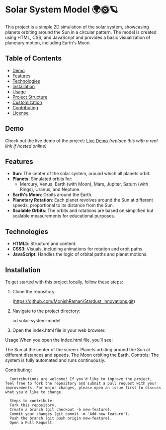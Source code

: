 # Solar System Model 🌍🌞🪐

This project is a simple 2D simulation of the solar system, showcasing planets orbiting around the Sun in a circular pattern. The model is created using HTML, CSS, and JavaScript and provides a basic visualization of planetary motion, including Earth's Moon.

## Table of Contents
- [Demo](#demo)
- [Features](#features)
- [Technologies](#technologies)
- [Installation](#installation)
- [Usage](#usage)
- [Project Structure](#project-structure)
- [Customization](#customization)
- [Contributing](#contributing)
- [License](#license)

## Demo
Check out the live demo of the project:
[Live Demo](#) *(replace this with a real link if hosted online)*

## Features
- **Sun**: The center of the solar system, around which all planets orbit.
- **Planets**: Simulated orbits for:
  - Mercury, Venus, Earth (with Moon), Mars, Jupiter, Saturn (with Rings), Uranus, and Neptune.
- **Earth's Moon**: Orbits around the Earth.
- **Planetary Rotation**: Each planet revolves around the Sun at different speeds, proportional to its distance from the Sun.
- **Scalable Orbits**: The orbits and rotations are based on simplified but scalable measurements for educational purposes.

## Technologies
- **HTML5**: Structure and content.
- **CSS3**: Visuals, including animations for rotation and orbit paths.
- **JavaScript**: Handles the logic of orbital paths and planet motions.

## Installation

To get started with this project locally, follow these steps:

1. Clone the repository:
   
   (https://github.com/MonishRaman/Stardust_innovations.git)
   
2. Navigate to the project directory:
   
   cd solar-system-model
   
3. Open the index.html file in your web browser.

 Usage
   When you open the index.html file, you’ll see:

  The Sun at the center of the screen.
  Planets orbiting around the Sun at different distances and speeds.
  The Moon orbiting the Earth.
  Controls:
  The system is fully automated and runs continuously.
  
Contributing:

      Contributions are welcome! If you'd like to improve the project, feel free to fork the repository and submit a pull request with your improvements. For major changes, please open an issue first to discuss what you'd like to change.
      
      Steps to contribute:
      Fork this repository.
      Create a branch (git checkout -b new-feature).
      Commit your changes (git commit -m 'Add new feature').
      Push the branch (git push origin new-feature).
      Open a Pull Request.
